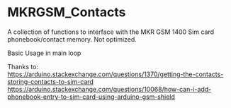 # MKRGSM_Contacts
A collection of functions to interface with the MKR GSM 1400 Sim card phonebook/contact memory. Not optimized. 

Basic Usage in main loop 


Thanks to:<br>
https://arduino.stackexchange.com/questions/1370/getting-the-contacts-storing-contacts-to-sim-card<br>
https://arduino.stackexchange.com/questions/10068/how-can-i-add-phonebook-entry-to-sim-card-using-arduino-gsm-shield
